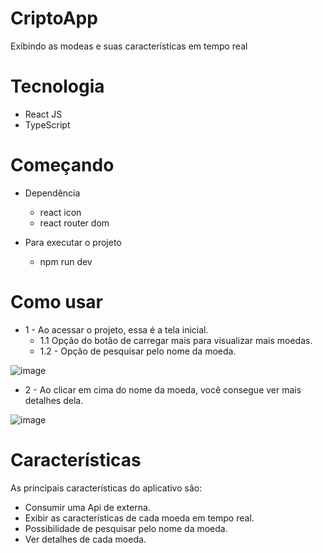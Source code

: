 # CriptoApp

Exibindo as modeas e suas características em tempo real

# Tecnologia

- React JS
- TypeScript

# Começando
- Dependência
  - react icon
  - react router dom

- Para executar o projeto
  - npm run dev

# Como usar
- 1 - Ao acessar o projeto, essa é a tela inicial.
  - 1.1 Opção do botão de carregar mais para visualizar mais moedas.
  - 1.2 - Opção de pesquisar pelo nome da moeda.

![image](https://github.com/GabrielMarini12/CriptoApp/assets/101841688/f26a8975-a728-4ab1-ace5-8ea40aa80543)

- 2 - Ao clicar em cima do nome da moeda, você consegue ver mais detalhes dela.

![image](https://github.com/GabrielMarini12/CriptoApp/assets/101841688/b7d289ab-4689-4db4-bdec-68757e72d7c7)

# Características

As principais características do aplicativo são:
- Consumir uma Api de externa.
- Exibir as características de cada moeda em tempo real.
- Possibilidade de pesquisar pelo nome da moeda.
- Ver detalhes de cada moeda.

